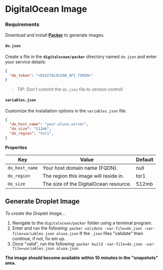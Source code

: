 # DigitalOcean Image

### Requirements

Download and install __[Packer](https://www.packer.io/downloads.html)__ to generate images.

#### `do.json`

Create a file in the __`digitalocean/packer`__ directory named `do.json` and enter your service details:

```json
{
  "do_token": "<DIGITALOCEAN_API_TOKEN>"
}
```

> TIP: Don't commit the `do.json` file to version control!

#### `variables.json`

Customize the installation options in the `variables.json` file:

```json
{
  "do_host_name": "your.aluxa.server",
  "do_size": "512mb",
  "do_region": "tor1",
}
```

__Properties__

|Key|Value|Default|
|----|-----|-------|
|`do_host_name`|Your host domain name (FQDN).|null|
|`do_region`|The region this image will reside in.|tor1|
|`do_size`|The size of the DigitalOcean resource.|512mb|

## Generate Droplet Image

_To create the Droplet Image..._

  1. Navigate to the `digitalocean/packer` folder using a terminal program.
  1. Enter and run the following:
    ```
    packer validate -var-file=do.json -var-file=variables.json aluxa.json
    ```
    If the `.json` files "validate" then continue, if not, fix em up.
  1. Once "valid", run the following:
    ```
    packer build -var-file=do.json -var-file=variables.json aluxa.json
    ```

__The image should become available within 10 minutes in the "snapshots" area.__
